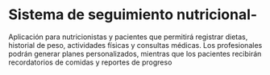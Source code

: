 # Sistema de seguimiento nutricional-
Aplicación para nutricionistas y pacientes que permitirá registrar dietas, historial de peso, actividades físicas y consultas médicas. Los profesionales podrán generar planes personalizados, mientras que los pacientes recibirán recordatorios de comidas y reportes de progreso
